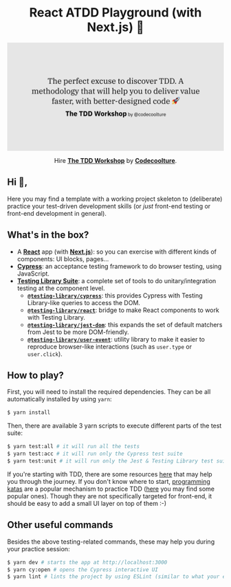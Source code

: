 <h1 align="center">
  React ATDD Playground (with Next.js) 🎈
</h1>

<div align="center">
  <img src="./.github/tddworkshop.png" width="600" align="center">

  <p>
    Hire
    <strong><a href="https://tddworkshop.com" target="blank">The TDD Workshop</a></strong>
    by
    <strong><a href="https://codecoolture.com" target="">Codecoolture</a></strong>.
  </p>
</div>

## Hi 👋,

Here you may find a template with a working project skeleton to (deliberate) practice your test-driven development skills (or _just_ front-end testing or front-end development in general).

## What's in the box?

- A [**React**](https://reactjs.org/) app (with [**Next.js**](https://nextjs.com)): so you can exercise with different kinds of components: UI blocks, pages...
- [**Cypress**](https://cypress.io): an acceptance testing framework to do browser testing, using JavaScript.
- [**Testing Library Suite**](https://testing-library.com/): a complete set of tools to do unitary/integration testing at the component level.
  - [**`@testing-library/cypress`**](https://testing-library.com/docs/cypress-testing-library/intro): this provides Cypress with Testing Library-like queries to access the DOM.
  - [**`@testing-library/react`**](https://testing-library.com/docs/react-testing-library/intro): bridge to make React components to work with Testing Library.
  - [**`@testing-library/jest-dom`**](https://testing-library.com/docs/ecosystem-jest-dom): this expands the set of default matchers from Jest to be more DOM-friendly.
  - [**`@testing-library/user-event`**](https://testing-library.com/docs/ecosystem-user-event): utility library to make it easier to reproduce browser-like interactions (such as `user.type` or `user.click`).

## How to play?

First, you will need to install the required dependencies. They can be all automatically installed by using `yarn`:

```sh
$ yarn install
```

Then, there are available 3 yarn scripts to execute different parts of the test suite:

```sh
$ yarn test:all # it will run all the tests
$ yarn test:acc # it will run only the Cypress test suite
$ yarn test:unit # it will run only the Jest & Testing Library test suite
```

If you're starting with TDD, there are some resources [here](https://www.notion.so/codecoolture/Public-References-50b1e927fe1641748f95610353e97b7f) that may help you through the journey. If you don't know where to start, [programming katas](<https://en.wikipedia.org/wiki/Kata_(programming)>) are a popular mechanism to practice TDD ([here](https://codingdojo.org/KataCatalogue/) you may find some popular ones). Though they are not specifically targeted for front-end, it should be easy to add a small UI layer on top of them :-)

## Other useful commands

Besides the above testing-related commands, these may help you during your practice session:

```sh
$ yarn dev # starts the app at http://localhost:3000
$ yarn cy:open # opens the Cypress interactive UI
$ yarn lint # lints the project by using ESLint (similar to what your editor probably already does)
```
